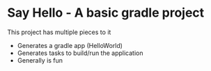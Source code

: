 # Say Hello - A basic gradle project

This project has multiple pieces to it

- Generates a gradle app (HelloWorld)
- Generates tasks to build/run the application
- Generally is fun